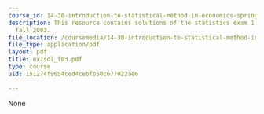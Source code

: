 ```yaml
---
course_id: 14-30-introduction-to-statistical-method-in-economics-spring-2006
description: This resource contains solutions of the statistics exam 1 for the semester,
  fall 2003.
file_location: /coursemedia/14-30-introduction-to-statistical-method-in-economics-spring-2006/151274f9054ced4cebfb50c677022ae6_ex1sol_f03.pdf
file_type: application/pdf
layout: pdf
title: ex1sol_f03.pdf
type: course
uid: 151274f9054ced4cebfb50c677022ae6

---
```

None